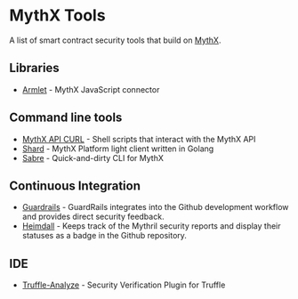 # MythX Tools

A list of smart contract security tools that build on [MythX](https://mythx.io).

## Libraries

- [Armlet](https://github.com/ConsenSys/armlet) - MythX JavaScript connector

## Command line tools

- [MythX API CURL](https://github.com/rocky/mythril-api-curl/) - Shell scripts that interact with the MythX API
- [Shard](https://github.com/JoranHonig/shard) - MythX Platform light client written in Golang
- [Sabre](https://github.com/b-mueller/sabre) - Quick-and-dirty CLI for MythX

## Continuous Integration

- [Guardrails](https://www.guardrails.io) - GuardRails integrates into the Github development workflow and provides direct security feedback.
- [Heimdall](https://heimdall.maddevs.io) - Keeps track of the Mythril security reports and display their statuses as a badge in the Github repository.

## IDE

- [Truffle-Analyze](https://github.com/ConsenSys/truffle-analyze) - Security Verification Plugin for Truffle

